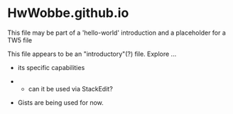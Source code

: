 # HwWobbe.github.io
This file may be part of a 'hello-world' introduction and a placeholder for a TW5 file

This file appears to be an "introductory"(?) file.  Explore ...

* its specific capabilities
* * can it be used via StackEdit?

* Gists are being used for now.
